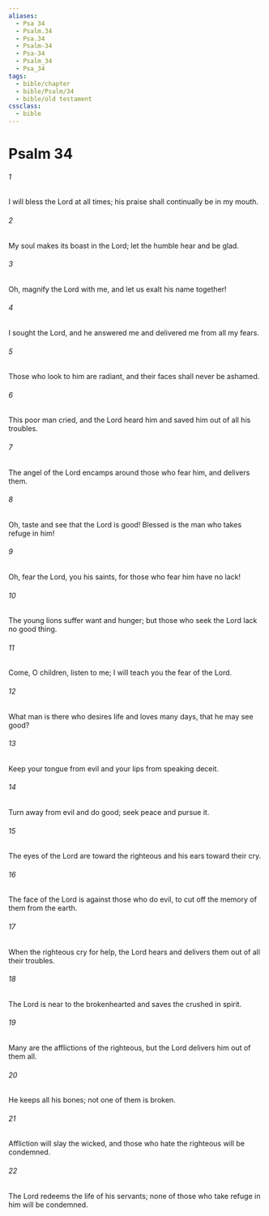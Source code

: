 ```yaml
---
aliases:
  - Psa 34
  - Psalm.34
  - Psa.34
  - Psalm-34
  - Psa-34
  - Psalm_34
  - Psa_34
tags:
  - bible/chapter
  - bible/Psalm/34
  - bible/old testament
cssclass:
  - bible
---
```


# Psalm 34

###### 1
I will bless the Lord at all times; his praise shall continually be in my mouth.
###### 2
My soul makes its boast in the Lord; let the humble hear and be glad.
###### 3
Oh, magnify the Lord with me, and let us exalt his name together!
###### 4
I sought the Lord, and he answered me and delivered me from all my fears.
###### 5
Those who look to him are radiant, and their faces shall never be ashamed.
###### 6
This poor man cried, and the Lord heard him and saved him out of all his troubles.
###### 7
The angel of the Lord encamps around those who fear him, and delivers them.
###### 8
Oh, taste and see that the Lord is good! Blessed is the man who takes refuge in him!
###### 9
Oh, fear the Lord, you his saints, for those who fear him have no lack!
###### 10
The young lions suffer want and hunger; but those who seek the Lord lack no good thing.
###### 11
Come, O children, listen to me; I will teach you the fear of the Lord.
###### 12
What man is there who desires life and loves many days, that he may see good?
###### 13
Keep your tongue from evil and your lips from speaking deceit.
###### 14
Turn away from evil and do good; seek peace and pursue it.
###### 15
The eyes of the Lord are toward the righteous and his ears toward their cry.
###### 16
The face of the Lord is against those who do evil, to cut off the memory of them from the earth.
###### 17
When the righteous cry for help, the Lord hears and delivers them out of all their troubles.
###### 18
The Lord is near to the brokenhearted and saves the crushed in spirit.
###### 19
Many are the afflictions of the righteous, but the Lord delivers him out of them all.
###### 20
He keeps all his bones; not one of them is broken.
###### 21
Affliction will slay the wicked, and those who hate the righteous will be condemned.
###### 22
The Lord redeems the life of his servants; none of those who take refuge in him will be condemned.


